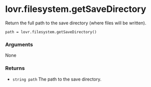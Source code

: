 <!--
category: reference
-->

lovr.filesystem.getSaveDirectory
===

Return the full path to the save directory (where files will be written).

    path = lovr.filesystem.getSaveDirectory()

### Arguments

None

### Returns

- `string path` The path to the save directory.
